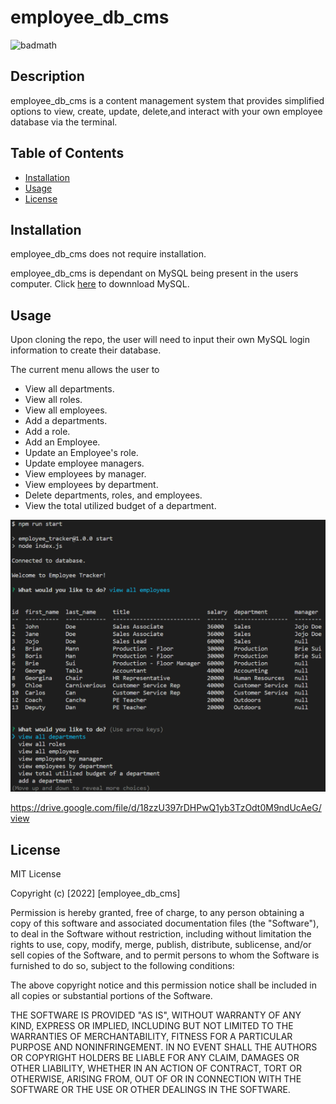 # employee_db_cms
![badmath](https://img.shields.io/github/languages/top/lernantino/badmath)

## Description
employee_db_cms is a content management system that provides simplified options to view, create, update, delete,and interact with your own employee database via the terminal.

## Table of Contents 

- [Installation](#installation)
- [Usage](#usage)
- [License](#license)

## Installation

employee_db_cms does not require installation. 

employee_db_cms is dependant on MySQL being present in the users computer. Click [here](https://www.mysql.com/downloads/) to downnload MySQL.

## Usage

Upon cloning the repo, the user will need to input their own MySQL login information to create their database.

The current menu allows the user to 
- View all departments.
- View all roles.
- View all employees.
- Add a departments.
- Add a role.
- Add an Employee.
- Update an Employee's role.
- Update employee managers.
- View employees by manager.
- View employees by department.
- Delete departments, roles, and employees.
- View the total utilized budget of a department.

![Screenshot](./assets/Screenshot.png)

https://drive.google.com/file/d/18zzU397rDHPwQ1yb3TzOdt0M9ndUcAeG/view


## License

MIT License

Copyright (c) [2022] [employee_db_cms]

Permission is hereby granted, free of charge, to any person obtaining a copy
of this software and associated documentation files (the "Software"), to deal
in the Software without restriction, including without limitation the rights
to use, copy, modify, merge, publish, distribute, sublicense, and/or sell
copies of the Software, and to permit persons to whom the Software is
furnished to do so, subject to the following conditions:

The above copyright notice and this permission notice shall be included in all
copies or substantial portions of the Software.

THE SOFTWARE IS PROVIDED "AS IS", WITHOUT WARRANTY OF ANY KIND, EXPRESS OR
IMPLIED, INCLUDING BUT NOT LIMITED TO THE WARRANTIES OF MERCHANTABILITY,
FITNESS FOR A PARTICULAR PURPOSE AND NONINFRINGEMENT. IN NO EVENT SHALL THE
AUTHORS OR COPYRIGHT HOLDERS BE LIABLE FOR ANY CLAIM, DAMAGES OR OTHER
LIABILITY, WHETHER IN AN ACTION OF CONTRACT, TORT OR OTHERWISE, ARISING FROM,
OUT OF OR IN CONNECTION WITH THE SOFTWARE OR THE USE OR OTHER DEALINGS IN THE
SOFTWARE.


